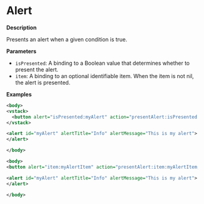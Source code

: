 # Alert

**Description**

Presents an alert when a given condition is true.

**Parameters**

- `isPresented`: A binding to a Boolean value that determines whether to present the alert.
- `item`: A binding to an optional identifiable item. When the item is not nil, the alert is presented.

**Examples**

```xml
<body>
<vstack>
  <button alert="isPresented:myAlert" action="presentAlert:isPresented:myAlert">presentAlert:isPresented:myAlert</button>
</vstack>

<alert id="myAlert" alertTitle="Info" alertMessage="This is my alert">
</alert>

</body>
```

```xml
<body>
<button alert="item:myAlertItem" action="presentAlert:item:myAlertItem;id:myAlert" onAppear="presentAlert:item:myAlertItem;id:myAlert">Show Alert</button>

<alert id="myAlert" alertTitle="Info" alertMessage="This is my alert">
</alert>

</body>
```

